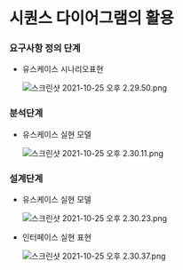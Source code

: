 # 시퀀스 다이어그램의 활용

### 요구사항 정의 단계

- 유스케이스 시나리오표현
    
    ![스크린샷 2021-10-25 오후 2.29.50.png](%E1%84%89%E1%85%B5%E1%84%8F%E1%85%AF%E1%86%AB%E1%84%89%E1%85%B3%20%E1%84%83%E1%85%A1%E1%84%8B%E1%85%B5%E1%84%8B%E1%85%A5%E1%84%80%E1%85%B3%E1%84%85%E1%85%A2%E1%86%B7%E1%84%8B%E1%85%B4%20%E1%84%92%E1%85%AA%E1%86%AF%E1%84%8B%E1%85%AD%E1%86%BC%20e327b0abf86e41c0a12d9e56ef8e4d9f/%E1%84%89%E1%85%B3%E1%84%8F%E1%85%B3%E1%84%85%E1%85%B5%E1%86%AB%E1%84%89%E1%85%A3%E1%86%BA_2021-10-25_%E1%84%8B%E1%85%A9%E1%84%92%E1%85%AE_2.29.50.png)
    

### 분석단계

- 유스케이스 실현 모델
    
    ![스크린샷 2021-10-25 오후 2.30.11.png](%E1%84%89%E1%85%B5%E1%84%8F%E1%85%AF%E1%86%AB%E1%84%89%E1%85%B3%20%E1%84%83%E1%85%A1%E1%84%8B%E1%85%B5%E1%84%8B%E1%85%A5%E1%84%80%E1%85%B3%E1%84%85%E1%85%A2%E1%86%B7%E1%84%8B%E1%85%B4%20%E1%84%92%E1%85%AA%E1%86%AF%E1%84%8B%E1%85%AD%E1%86%BC%20e327b0abf86e41c0a12d9e56ef8e4d9f/%E1%84%89%E1%85%B3%E1%84%8F%E1%85%B3%E1%84%85%E1%85%B5%E1%86%AB%E1%84%89%E1%85%A3%E1%86%BA_2021-10-25_%E1%84%8B%E1%85%A9%E1%84%92%E1%85%AE_2.30.11.png)
    

### 설계단계

- 유스케이스 실현 모델
    
    ![스크린샷 2021-10-25 오후 2.30.23.png](%E1%84%89%E1%85%B5%E1%84%8F%E1%85%AF%E1%86%AB%E1%84%89%E1%85%B3%20%E1%84%83%E1%85%A1%E1%84%8B%E1%85%B5%E1%84%8B%E1%85%A5%E1%84%80%E1%85%B3%E1%84%85%E1%85%A2%E1%86%B7%E1%84%8B%E1%85%B4%20%E1%84%92%E1%85%AA%E1%86%AF%E1%84%8B%E1%85%AD%E1%86%BC%20e327b0abf86e41c0a12d9e56ef8e4d9f/%E1%84%89%E1%85%B3%E1%84%8F%E1%85%B3%E1%84%85%E1%85%B5%E1%86%AB%E1%84%89%E1%85%A3%E1%86%BA_2021-10-25_%E1%84%8B%E1%85%A9%E1%84%92%E1%85%AE_2.30.23.png)
    
- 인터페이스 실현 표현
    
    ![스크린샷 2021-10-25 오후 2.30.37.png](%E1%84%89%E1%85%B5%E1%84%8F%E1%85%AF%E1%86%AB%E1%84%89%E1%85%B3%20%E1%84%83%E1%85%A1%E1%84%8B%E1%85%B5%E1%84%8B%E1%85%A5%E1%84%80%E1%85%B3%E1%84%85%E1%85%A2%E1%86%B7%E1%84%8B%E1%85%B4%20%E1%84%92%E1%85%AA%E1%86%AF%E1%84%8B%E1%85%AD%E1%86%BC%20e327b0abf86e41c0a12d9e56ef8e4d9f/%E1%84%89%E1%85%B3%E1%84%8F%E1%85%B3%E1%84%85%E1%85%B5%E1%86%AB%E1%84%89%E1%85%A3%E1%86%BA_2021-10-25_%E1%84%8B%E1%85%A9%E1%84%92%E1%85%AE_2.30.37.png)